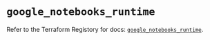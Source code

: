 # `google_notebooks_runtime`

Refer to the Terraform Registory for docs: [`google_notebooks_runtime`](https://registry.terraform.io/providers/hashicorp/google-beta/5.4.0/docs/resources/google_notebooks_runtime).
